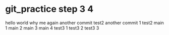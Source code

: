 # git_practice step 3 4

hello world
why me
again
another commit test2
another commit 1 test2
main 1
main 2
main 3
main 4
test3 1
test3 2
test3 3
